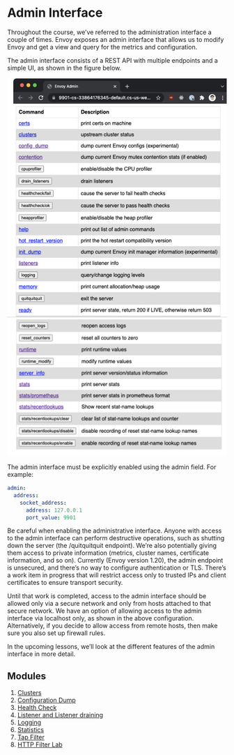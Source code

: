 # Admin Interface

Throughout the course, we’ve referred to the administration interface a couple of times. Envoy exposes an admin interface that allows us to modify Envoy and get a view and query for the metrics and configuration.

The admin interface consists of a REST API with multiple endpoints and a simple UI, as shown in the figure below.

<img src="../images/admin_interface_1.png"> </img>
<img src="../images/admin_interface_2.png"> </img>

The admin interface must be explicitly enabled using the admin field. For example:

```yaml
admin:
  address:
    socket_address:
      address: 127.0.0.1
      port_value: 9901
```

Be careful when enabling the administrative interface. Anyone with access to the admin interface can perform destructive operations, such as shutting down the server (the /quitquitquit endpoint). We’re also potentially giving them access to private information (metrics, cluster names, certificate information, and so on). Currently (Envoy version 1.20), the admin endpoint is unsecured, and there’s no way to configure authentication or TLS. There’s a work item in progress that will restrict access only to trusted IPs and client certificates to ensure transport security.

Until that work is completed, access to the admin interface should be allowed only via a secure network and only from hosts attached to that secure network. We have an option of allowing access to the admin interface via localhost only, as shown in the above configuration. Alternatively, if you decide to allow access from remote hosts, then make sure you also set up firewall rules.

In the upcoming lessons, we’ll look at the different features of the admin interface in more detail.

## Modules 

1. [Clusters](clusters.md)
2. [Configuration Dump ](./configuration_dump.md)
3. [Health Check](./health_check.md)
4. [Listener and Listener draining](./listener_and_listener_draining.md)
5. [Logging ](./logging.md)
6. [Statistics](./statistics.md)
7. [Tap Filter ](tap_filters.md)
8. [HTTP Filter Lab](./use_http1_filters_lab.md)